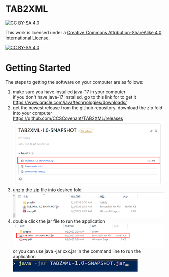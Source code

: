 # TAB2XML

[![CC BY-SA 4.0][cc-by-sa-shield]][cc-by-sa]

This work is licensed under a
[Creative Commons Attribution-ShareAlike 4.0 International License][cc-by-sa].

[![CC BY-SA 4.0][cc-by-sa-image]][cc-by-sa]

[cc-by-sa]: http://creativecommons.org/licenses/by-sa/4.0/
[cc-by-sa-image]: https://licensebuttons.net/l/by-sa/4.0/88x31.png
[cc-by-sa-shield]: https://img.shields.io/badge/License-CC%20BY--SA%204.0-lightgrey.svg

# Getting Started

The steps to getting the software on your computer are as follows:

1) make sure you have installed java-17 in your computer <br>
    if you don't have java-17 installed, go to this link for to get it <br>
   https://www.oracle.com/java/technologies/downloads/
2) get the newest release from the github repository. download the zip fold into your computer <br>
   https://github.com/CCSCovenant/TAB2XML/releases<br>
   ![Image text](https://github.com/CCSCovenant/TAB2XML/blob/master/src/main/resources/readme/g1.png)
3) unzip the zip file into desired fold<br>
   ![Image text](https://github.com/CCSCovenant/TAB2XML/blob/master/src/main/resources/readme/g2.png)
4) double click the jar file to run the application <br>
   ![Image text](https://github.com/CCSCovenant/TAB2XML/blob/master/src/main/resources/readme/g3.png)
    or you can use java -jar xxx.jar in the command line to run the application<br>
   ![Image text](https://github.com/CCSCovenant/TAB2XML/blob/master/src/main/resources/readme/g4.png)



